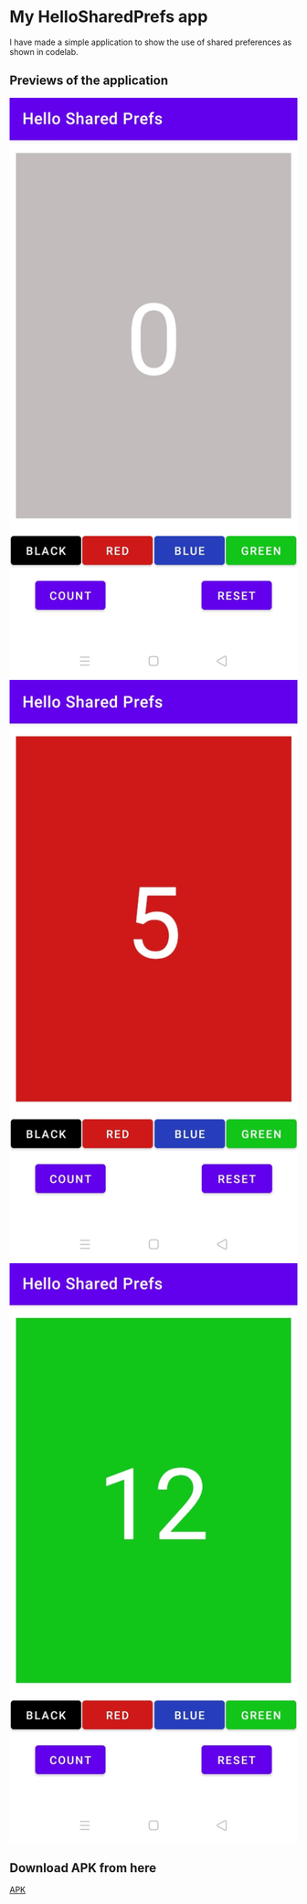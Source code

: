 # My HelloSharedPrefs app
I have made a simple application to show the use of shared preferences as shown in codelab.

## Previews of the application

![](https://github.com/alein249/HelloSharedPrefs/blob/master/app/src/main/res/drawable/prefs1.jpg)
![](https://github.com/alein249/HelloSharedPrefs/blob/master/app/src/main/res/drawable/prefs2.jpg)
![](https://github.com/alein249/HelloSharedPrefs/blob/master/app/src/main/res/drawable/prefs3.jpg)

## Download APK from here

[APK](https://github.com/alein249/HelloSharedPrefs/releases/download/latest/app-release.apk)
